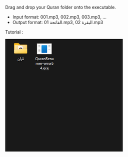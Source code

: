 Drag and drop your Quran folder onto the executable.

- Input format: 001.mp3, 002.mp3, 003.mp3, ...
- Output format: 01 الفاتحة.mp3, 02 البقرة.mp3

Tutorial :

![Tutorial](Resources/tutorial.gif)
